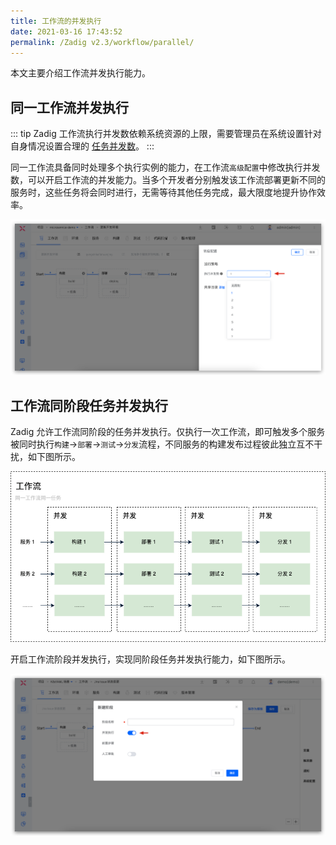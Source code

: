 ```yaml
---
title: 工作流的并发执行
date: 2021-03-16 17:43:52
permalink: /Zadig v2.3/workflow/parallel/
---
```

本文主要介绍工作流并发执行能力。

## 同一工作流并发执行

::: tip
Zadig 工作流执行并发数依赖系统资源的上限，需要管理员在系统设置针对自身情况设置合理的 [任务并发数](/cn/Zadig%20v2.3/settings/system-settings/#任务并发数设置)。
:::

同一工作流具备同时处理多个执行实例的能力，在工作流`高级配置`中修改执行并发数，可以开启工作流的并发能力。当多个开发者分别触发该工作流部署更新不同的服务时，这些任务将会同时进行，无需等待其他任务完成，最大限度地提升协作效率。

![工作流并发配置](../../../../_images/workflow_parallel_3.png)


## 工作流同阶段任务并发执行

Zadig 允许工作流同阶段的任务并发执行。仅执行一次工作流，即可触发多个服务被同时执行`构建`->`部署`->`测试`->`分发`流程，不同服务的构建发布过程彼此独立互不干扰，如下图所示。

![工作流执行顺序](../../../../_images/workflow_parallel_2.png)

开启工作流阶段并发执行，实现同阶段任务并发执行能力，如下图所示。

![工作流并发配置](../../../../_images/workflow_parallel_4.png)



<!-- 当多个开发者先后触发该工作流：

- 触发的工作流任务里包括部署阶段，则更新不同的服务时，产生的多个工作流任务将会并发执行，开发者之间无需等待，最大限度地提升协作效率。
- 触发的工作流任务里不包含部署阶段，则即使使用工作流更新相同的服务，同一工作流的多个任务也可并发执行。

![工作流并发配置](../../../../_images/workflow_parallel_1.png)

目前同一个工作流多个不同的任务支持的并发规则如下：
| | 手动触发 | 定时触发 | Webhook 触发 |
|---|---|---|---|
| 不同服务，同时构建             | √ | √ | x |
| 相同服务，同时构建             | √ | √ | x |
| 不同服务，构建部署到同环境      | √ | √ | √ |
| 不同服务，构建部署到不同环境    | √ | √ | √ |
| 相同服务，构建部署到不同环境    | x | x | √ |
| 相同服务，构建部署到同环境      | x | x | x | -->